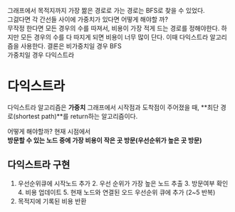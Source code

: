 그래프에서 목적지까지 가장 짦은 경로로 가는 경로는 BFS로 찾을 수 있었다.  
그걿다면 각 간선들 사이에 가중치가 있다면 어떻게 해야할 까?  
무작정 한다면 모든 경우의 수를 따져서, 비용이 가장 적게 드는 경로를 정해야한다.
하지만 모든 경우의 수를 다 따지게 되면 비용이 너무 많이 단다. 
이때 다익스트라 알고리즘을 사용한다. 
결론은 비가중치일 경우 BFS  
가중치일 경우 다익스트라  


# 다익스트라
다익스트라 알고리즘은 **가중치** 그래프에서 시작점과 도착점이 주어졌을 때, **최단 경로(shortest path)**를 return하는 알고리즘이다.

어떻게 해야할까? 현재 시점에서  
**방문할 수 있는 노드 중에 가장 비용이 작은 곳 방문(우선순위가 높은 곳 방문)**


## 다익스트라 구현
1. 우선순위큐에 시작노드 추가
    2. 우선 순위가 가장 높은 노드 추출
    3. 방문여부 확인
        4. 비용 업데이트
        5. 현재 노드와 연결된 오드 우선순위 큐에 추가
        (2~5 반복)
6. 목적지에 기록된 비용 반환